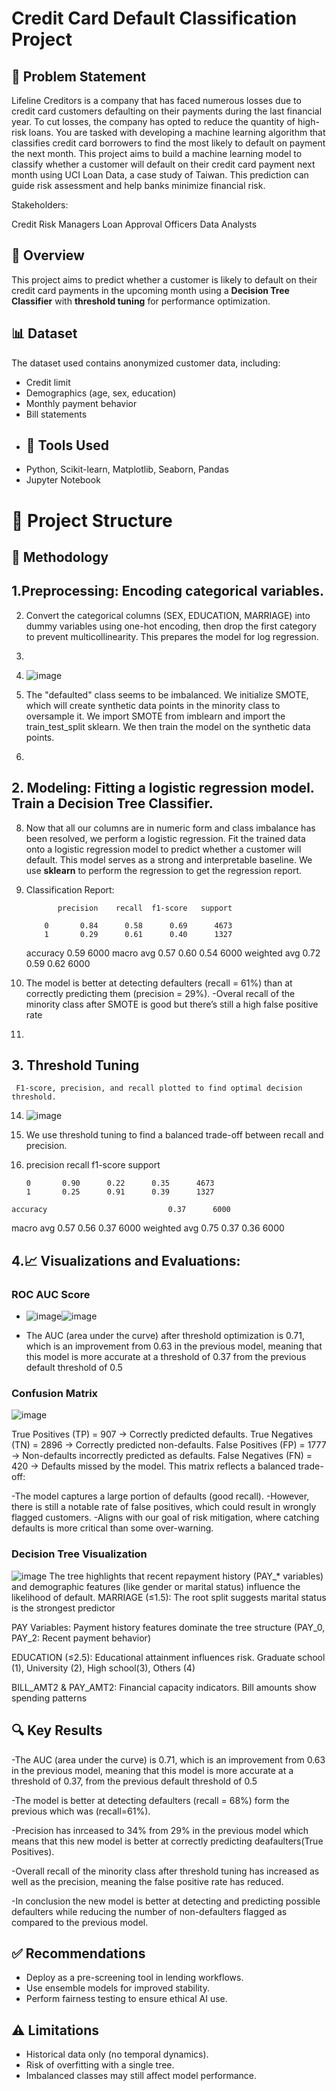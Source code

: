 # Credit Card Default Classification Project
## 📝 Problem Statement
Lifeline Creditors is a company that has faced numerous losses due to credit card customers defaulting on their payments during the last financial year. To cut losses, the company has opted to reduce the quantity of high-risk loans. You are tasked with developing a machine learning algorithm that classifies credit card borrowers to find the most likely to default on payment the next month. This project aims to build a machine learning model to classify whether a customer will default on their credit card payment next month using UCI Loan Data, a case study of Taiwan. This prediction can guide risk assessment and help banks minimize financial risk.

Stakeholders:

Credit Risk Managers
Loan Approval Officers
Data Analysts

## 📌 Overview

This project aims to predict whether a customer is likely to default on their credit card payments in the upcoming month using a **Decision Tree Classifier** with **threshold tuning** for performance optimization.

## 📊 Dataset

The dataset used contains anonymized customer data, including:
- Credit limit
- Demographics (age, sex, education)
- Monthly payment behavior
- Bill statements
- 
  ## 🔧 Tools Used
- Python, Scikit-learn, Matplotlib, Seaborn, Pandas
- Jupyter Notebook

# 📂 Project Structure

## 🧠 Methodology

## 1.**Preprocessing**: Encoding categorical variables.
2. Convert the categorical columns (SEX, EDUCATION, MARRIAGE) into dummy variables using one-hot encoding, then drop the first category to prevent multicollinearity. This prepares the model for log regression.
3. 
4. ![image](https://github.com/user-attachments/assets/e114792f-f7ea-4b8a-8003-8fd338fe0474)

5. The "defaulted" class seems to be imbalanced. We initialize SMOTE, which will create synthetic data points in the minority class to oversample it. We import SMOTE from imblearn and import the train_test_split sklearn. We then train the model on the synthetic data points.
6. 
## 2. **Modeling**: Fitting a logistic regression model. Train a Decision Tree Classifier.
8. Now that all our columns are in numeric form and class imbalance has been resolved, we perform a logistic regression. Fit the trained data onto a logistic regression model to predict whether a customer will default. This model serves as a strong and interpretable baseline. We use **sklearn** to perform the regression to get the regression report.
9. Classification Report:

              precision    recall  f1-score   support

           0       0.84      0.58      0.69      4673
           1       0.29      0.61      0.40      1327

    accuracy                           0.59      6000
   macro avg       0.57      0.60      0.54      6000
weighted avg       0.72      0.59      0.62      6000

10. The model is better at detecting defaulters (recall = 61%) than at correctly predicting them (precision = 29%). -Overal recall of the minority class after SMOTE is good but there’s still a high false positive rate
12.
## 3. **Threshold Tuning**
     F1-score, precision, and recall plotted to find optimal decision threshold.
14. ![image](https://github.com/user-attachments/assets/630d7801-62ab-4266-97d3-ee6fe8e742e8)

15. We use threshold tuning to find a balanced trade-off between recall and precision.
16.    precision    recall  f1-score   support

           0       0.90      0.22      0.35      4673
           1       0.25      0.91      0.39      1327

    accuracy                           0.37      6000
   macro avg       0.57      0.56      0.37      6000
weighted avg       0.75      0.37      0.36      6000

## 4.**📈 Visualizations and Evaluations**:
### ROC AUC Score
   - ![image](https://github.com/user-attachments/assets/fd4465e4-cacf-4cbb-9a83-7674b7c541be)![image](https://github.com/user-attachments/assets/627dfb12-b6ff-4377-bdd7-527aea33641b)

   - The AUC (area under the curve) after threshold optimization is 0.71, which is an improvement from 0.63 in the previous model, meaning that this model is more accurate at a threshold of 0.37 from the previous default threshold of 0.5

  ### Confusion Matrix
  ![image](https://github.com/user-attachments/assets/4b850dfe-c6d3-44f0-9afc-2aabd4089c4c)
  
True Positives (TP) = 907 → Correctly predicted defaults.
True Negatives (TN) = 2896 → Correctly predicted non-defaults.
False Positives (FP) = 1777 → Non-defaults incorrectly predicted as defaults.
False Negatives (FN) = 420 → Defaults missed by the model.
This matrix reflects a balanced trade-off:

-The model captures a large portion of defaults (good recall).
-However, there is still a notable rate of false positives, which could result in wrongly flagged customers.
-Aligns with our goal of risk mitigation, where catching defaults is more critical than some over-warning.

### Decision Tree Visualization
![image](https://github.com/user-attachments/assets/618e5191-5873-4b1e-8d62-66053c7a8f9d)
The tree highlights that recent repayment history (PAY_* variables) and demographic features (like gender or marital status) influence the likelihood of default.
MARRIAGE (≤1.5): The root split suggests marital status is the strongest predictor

PAY Variables: Payment history features dominate the tree structure (PAY_0, PAY_2: Recent payment behavior)

EDUCATION (≤2.5): Educational attainment influences risk. Graduate school (1), University (2), High school(3), Others (4)

BILL_AMT2 & PAY_AMT2: Financial capacity indicators. Bill amounts show spending patterns

## 🔍 Key Results
-The AUC (area under the curve) is 0.71, which is an improvement from 0.63 in the previous model, meaning that this model is more accurate at a threshold of 0.37, from the previous default threshold of 0.5

-The model is better at detecting defaulters (recall = 68%) form the previous which was (recall=61%).

-Precision has inrceased to 34% from 29% in the previous model which means that this new model is better at correctly predicting deafaulters(True Positives).

-Overall recall of the minority class after threshold tuning has increased as well as the precision, meaning the false positive rate has reduced.

-In conclusion the new model is better at detecting and predicting possible defaulters while reducing the number of non-defaulters flagged as compared to the previous model.

## ✅ Recommendations

- Deploy as a pre-screening tool in lending workflows.
- Use ensemble models for improved stability.
- Perform fairness testing to ensure ethical AI use.

## ⚠️ Limitations

- Historical data only (no temporal dynamics).
- Risk of overfitting with a single tree.
- Imbalanced classes may still affect model performance.




